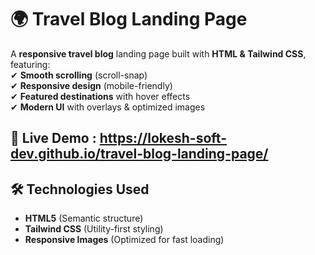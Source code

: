 # 🌍 Travel Blog Landing Page  

A **responsive travel blog** landing page built with **HTML & Tailwind CSS**, featuring:  
✔ **Smooth scrolling** (scroll-snap)  
✔ **Responsive design** (mobile-friendly)  
✔ **Featured destinations** with hover effects  
✔ **Modern UI** with overlays & optimized images  

## 🚀 Live Demo : https://lokesh-soft-dev.github.io/travel-blog-landing-page/

## 🛠️ Technologies Used  
- **HTML5** (Semantic structure)  
- **Tailwind CSS** (Utility-first styling)  
- **Responsive Images** (Optimized for fast loading)  
